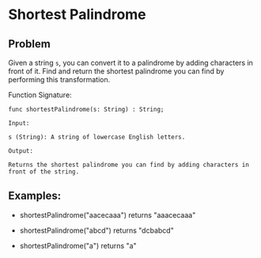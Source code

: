 # Shortest Palindrome

## Problem

Given a string `s`, you can convert it to a palindrome by adding characters in front of it. Find and return the shortest palindrome you can find by performing this transformation.

Function Signature:

```motoko
func shortestPalindrome(s: String) : String;
``` 

```plaintext
Input:

s (String): A string of lowercase English letters.

Output:

Returns the shortest palindrome you can find by adding characters in front of the string.
```

## Examples:

- shortestPalindrome("aacecaaa") returns "aaacecaaa"

- shortestPalindrome("abcd") returns "dcbabcd"

- shortestPalindrome("a") returns "a"


